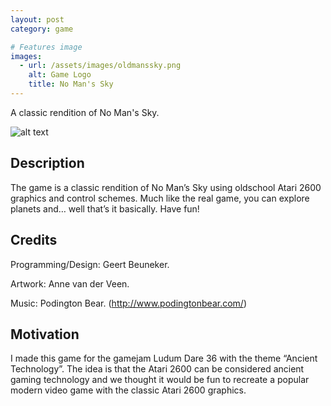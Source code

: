 ```yaml
---
layout: post
category: game

# Features image
images:
  - url: /assets/images/oldmanssky.png
    alt: Game Logo
    title: No Man's Sky
---
```


A classic rendition of No Man's Sky.
<!--content-->
![alt text]({{page.images[0].url}} "{{page.images[0].alt}}")

## Description
The game is a classic rendition of No Man’s Sky using oldschool Atari 2600 graphics and control schemes. Much like the real game, you can explore planets and… well that’s it basically. Have fun!

## Credits
Programming/Design: Geert Beuneker.

Artwork: Anne van der Veen.

Music: Podington Bear. (http://www.podingtonbear.com/)

## Motivation
I made this game for the gamejam Ludum Dare 36 with the theme “Ancient Technology”. The idea is that the Atari 2600 can be considered ancient gaming technology and we thought it would be fun to recreate a popular modern video game with the classic Atari 2600 graphics.

